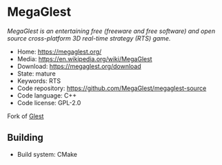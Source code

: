 # MegaGlest

_MegaGlest is an entertaining free (freeware and free software) and open source cross-platform 3D real-time strategy (RTS) game._

- Home: https://megaglest.org/
- Media: https://en.wikipedia.org/wiki/MegaGlest
- Download: https://megaglest.org/download
- State: mature
- Keywords: RTS 
- Code repository: https://github.com/MegaGlest/megaglest-source
- Code language: C++
- Code license: GPL-2.0

Fork of [Glest](glest.md)

## Building

- Build system: CMake

